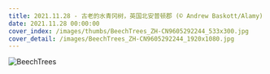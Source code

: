 ```yaml
---
title: 2021.11.28 - 古老的水青冈树，英国北安普顿郡 (© Andrew Baskott/Alamy)
date: 2021.11.28 00:00:00
cover_index: /images/thumbs/BeechTrees_ZH-CN9605292244_533x300.jpg
cover_detail: /images/BeechTrees_ZH-CN9605292244_1920x1080.jpg
---
```


![BeechTrees](/images/BeechTrees_ZH-CN9605292244_1920x1080.jpg)
